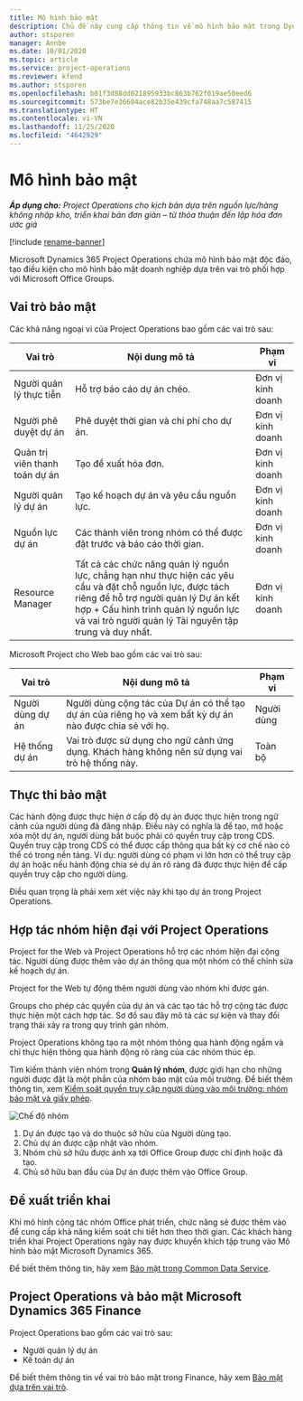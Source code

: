 ```yaml
---
title: Mô hình bảo mật
description: Chủ đề này cung cấp thông tin về mô hình bảo mật trong Dynamics 365 Project Operations.
author: stsporen
manager: Annbe
ms.date: 10/01/2020
ms.topic: article
ms.service: project-operations
ms.reviewer: kfend
ms.author: stsporen
ms.openlocfilehash: b01f3d88dd021895933bc863b762f019ae50eed6
ms.sourcegitcommit: 573be7e36604ace82b35e439cfa748aa7c587415
ms.translationtype: HT
ms.contentlocale: vi-VN
ms.lasthandoff: 11/25/2020
ms.locfileid: "4642929"
---
```

# <a name="security-model"></a>Mô hình bảo mật

_**Áp dụng cho:** Project Operations cho kịch bản dựa trên nguồn lực/hàng không nhập kho, triển khai bản đơn giản – từ thỏa thuận đến lập hóa đơn ước giá_

[!include [rename-banner](~/includes/cc-data-platform-banner.md)]

Microsoft Dynamics 365 Project Operations chứa mô hình bảo mật độc đáo, tạo điều kiện cho mô hình bảo mật doanh nghiệp dựa trên vai trò phối hợp với Microsoft Office Groups. 


## <a name="security-roles"></a>Vai trò bảo mật
Các khả năng ngoại vi của Project Operations bao gồm các vai trò sau:

| Vai trò                          | Nội dung mô tả                                                                                                                                                                 | Phạm vi |
|-------------------------------|-----------------------------------------------------------------------------------------------------------------------------------------------------------------------------|------|
| Người quản lý thực tiễn              | Hỗ trợ báo cáo dự án chéo.                                                                                                            | Đơn vị kinh doanh              |
| Người phê duyệt dự án              | Phê duyệt thời gian và chi phí cho dự án.                                                                                                                              | Đơn vị kinh doanh |
| Quản trị viên thanh toán dự án | Tạo đề xuất hóa đơn.                                                                                                                                                 | Đơn vị kinh doanh |
| Người quản lý dự án               | Tạo kế hoạch dự án và yêu cầu nguồn lực.                                                                                                                              | Đơn vị kinh doanh |
| Nguồn lực dự án              | Các thành viên trong nhóm có thể được đặt trước và báo cáo thời gian.                                                                                                          | Đơn vị kinh doanh|
| Resource Manager              | Tất cả các chức năng quản lý nguồn lực, chẳng hạn như thực hiện các yêu cầu và đặt chỗ nguồn lực, được tách riêng để hỗ trợ người quản lý Dự án kết hợp + Cấu hình trình quản lý nguồn lực và vai trò người quản lý Tài nguyên tập trung và duy nhất. | Đơn vị kinh doanh |


Microsoft Project cho Web bao gồm các vai trò sau:

| Vai trò           | Nội dung mô tả                                                                                                        | Phạm vi  |
|----------------|--------------------------------------------------------------------------------------------------------------------|--------|
| Người dùng dự án   | Người dùng cộng tác của Dự án có thể tạo dự án của riêng họ và xem bất kỳ dự án nào được chia sẻ với họ. | Người dùng   |
| Hệ thống dự án | Vai trò được sử dụng cho ngữ cảnh ứng dụng. Khách hàng không nên sử dụng vai trò hệ thống này.                                    | Toàn bộ |

## <a name="security-enforcement"></a>Thực thi bảo mật
Các hành động được thực hiện ở cấp độ dự án được thực hiện trong ngữ cảnh của người dùng đã đăng nhập. Điều này có nghĩa là để tạo, mở hoặc xóa một dự án, người dùng bắt buộc phải có quyền truy cập trong CDS. Quyền truy cập trong CDS có thể được cấp thông qua bất kỳ cơ chế nào có thể có trong nền tảng. Ví dụ: người dùng có phạm vi lớn hơn có thể truy cập dự án hoặc nếu hành động chia sẻ dự án rõ ràng đã được thực hiện để cấp quyền truy cập cho người dùng.

Điều quan trọng là phải xem xét việc này khi tạo dự án trong Project Operations.

## <a name="modern-group-collaboration-with-project-operations"></a>Hợp tác nhóm hiện đại với Project Operations
Project for the Web và Project Operations hỗ trợ các nhóm hiện đại cộng tác. Người dùng được thêm vào dự án thông qua một nhóm có thể chỉnh sửa kế hoạch dự án.

Project for the Web tự động thêm người dùng vào nhóm khi được gán.

Groups cho phép các quyền của dự án và các tạo tác hỗ trợ cộng tác được thực hiện một cách hợp tác. Sơ đồ sau đây mô tả các sự kiện và thay đổi trạng thái xảy ra trong quy trình gán nhóm.

Project Operations không tạo ra một nhóm thông qua hành động ngầm và chỉ thực hiện thông qua hành động rõ ràng của các nhóm thúc ép.

Tìm kiếm thành viên nhóm trong **Quản lý nhóm**, được giới hạn cho những người được đặt là một phần của nhóm bảo mật của môi trường. Để biết thêm thông tin, xem [Kiểm soát quyền truy cập người dùng vào môi trường: nhóm bảo mật và giấy phép](https://docs.microsoft.com/power-platform/admin/control-user-access).

![Chế độ nhóm](./media/groupsmode.png)

1. Dự án được tạo và do thuộc sở hữu của Người dùng tạo.
2. Chủ dự án được cập nhật vào nhóm.
3. Nhóm chủ sở hữu được ánh xạ tới Office Group được chỉ định hoặc đã tạo.
4. Chủ sở hữu ban đầu của Dự án được thêm vào Office Group.

## <a name="deployment-recommendation"></a>Đề xuất triển khai
Khi mô hình cộng tác nhóm Office phát triển, chức năng sẽ được thêm vào để cung cấp khả năng kiểm soát chi tiết hơn theo thời gian. Các khách hàng triển khai Project Operations ngày nay được khuyến khích tập trung vào Mô hình bảo mật Microsoft Dynamics 365.

Để biết thêm thông tin, hãy xem [Bảo mật trong Common Data Service](https://docs.microsoft.com/power-platform/admin/wp-security).

## <a name="project-operations-and-microsoft-dynamics-365-finance-security"></a>Project Operations và bảo mật Microsoft Dynamics 365 Finance
Project Operations bao gồm các vai trò sau:

- Người quản lý dự án
- Kế toán dự án

Để biết thêm thông tin về vai trò bảo mật trong Finance, hãy xem [Bảo mật dựa trên vai trò](https://docs.microsoft.com/dynamics365/fin-ops-core/dev-itpro/sysadmin/role-based-security).


